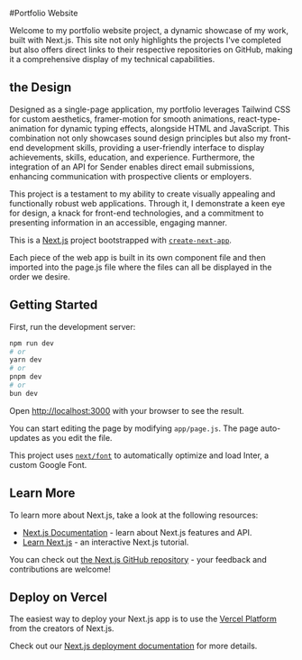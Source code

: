 #Portfolio Website

Welcome to my portfolio website project, a dynamic showcase of my work, built with Next.js. This site not only highlights the projects I've completed but also offers direct links to their respective repositories on GitHub, making it a comprehensive display of my technical capabilities.

## the Design

Designed as a single-page application, my portfolio leverages Tailwind CSS for custom aesthetics, framer-motion for smooth animations, react-type-animation for dynamic typing effects, alongside HTML and JavaScript. This combination not only showcases sound design principles but also my front-end development skills, providing a user-friendly interface to display achievements, skills, education, and experience. Furthermore, the integration of an API for Sender enables direct email submissions, enhancing communication with prospective clients or employers.

This project is a testament to my ability to create visually appealing and functionally robust web applications. Through it, I demonstrate a keen eye for design, a knack for front-end technologies, and a commitment to presenting information in an accessible, engaging manner.

This is a [Next.js](https://nextjs.org/) project bootstrapped with [`create-next-app`](https://github.com/vercel/next.js/tree/canary/packages/create-next-app).

Each piece of the web app is built in its own component file and then imported into the page.js file where the files can all be displayed in the order we desire.

## Getting Started

First, run the development server:

```bash
npm run dev
# or
yarn dev
# or
pnpm dev
# or
bun dev
```

Open [http://localhost:3000](http://localhost:3000) with your browser to see the result.

You can start editing the page by modifying `app/page.js`. The page auto-updates as you edit the file.

This project uses [`next/font`](https://nextjs.org/docs/basic-features/font-optimization) to automatically optimize and load Inter, a custom Google Font.

## Learn More

To learn more about Next.js, take a look at the following resources:

- [Next.js Documentation](https://nextjs.org/docs) - learn about Next.js features and API.
- [Learn Next.js](https://nextjs.org/learn) - an interactive Next.js tutorial.

You can check out [the Next.js GitHub repository](https://github.com/vercel/next.js/) - your feedback and contributions are welcome!

## Deploy on Vercel

The easiest way to deploy your Next.js app is to use the [Vercel Platform](https://vercel.com/new?utm_medium=default-template&filter=next.js&utm_source=create-next-app&utm_campaign=create-next-app-readme) from the creators of Next.js.

Check out our [Next.js deployment documentation](https://nextjs.org/docs/deployment) for more details.
